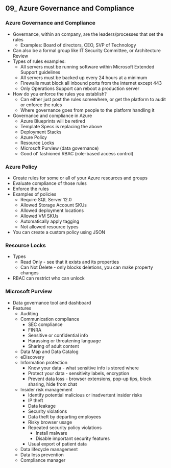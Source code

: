 ## 09_ Azure Governance and Compliance

### Azure Governance and Compliance
- Governance, within an company, are the leaders/processes that set the rules
  - Examples: Board of directors, CEO, SVP of Technology
- Can also be a formal group like IT Security Committee, or Architecture Review
- Types of rules examples:
  - All servers must be running software within Microsoft Extended Support guidelines
  - All servers must be backed up every 24 hours at a minimum
  - Firewalls must block all inbound ports from the internet except 443
  - Only Operations Support can reboot a production server
- How do you enforce the rules you establish?
  - Can either just post the rules somewhere, or get the platform to audit or enforce the rules
  - Where governance goes from people to the platform handling it
- Governance and compliance in Azure
  - Azure Blueprints will be retired
  - Template Specs is replacing the above
  - Deployment Stacks
  - Azure Policy
  - Resource Locks
  - Microsoft Purview (data governance)
  - Good ol' fashioned RBAC (role-based access control)

### Azure Policy
- Create rules for some or all of your Azure resources and groups
- Evaluate compliance of those rules
- Enforce the rules
- Examples of policies
  - Require SQL Server 12.0
  - Allowed Storage Account SKUs
  - Allowed deployment locations
  - Allowed VM SKUs
  - Automatically apply tagging
  - Not allowed resource types
- You can create a custom policy using JSON

### Resource Locks
- Types
  - Read Only - see that it exists and its properties
  - Can Not Delete - only blocks deletions, you can make property changes
- RBAC can restrict who can unlock

### Microsoft Purview
- Data governance tool and dashboard
- Features
  - Auditing
  - Communication compliance
    - SEC compliance
    - FINRA
    - Sensitive or confidential info
    - Harassing or threatening language
    - Sharing of adult content
  - Data Map and Data Catalog
  - eDiscovery
  - Information protection
    - Know your data - what sensitive info is stored where
    - Protect your data - sensitivity labels, encryption
    - Prevent data loss - browser extensions, pop-up tips, block sharing, hide from chat
  - Insider risk management
    - Identify potential malicious or inadvertent insider risks
    - IP theft
    - Data leakage
    - Security violations
    - Data theft by departing employees
    - Risky browser usage
    - Repeated security policy violations
      - Install malware
      - Disable important security features
    - Usual export of patient data
  - Data lifecycle management
  - Data loss prevention
  - Compliance manager